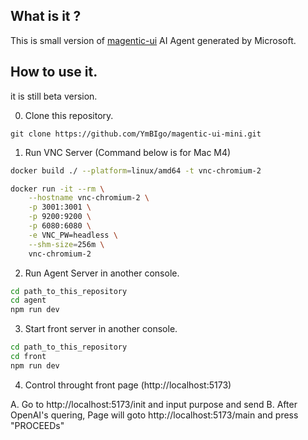## What is it ?

This is small version of [magentic-ui](https://github.com/microsoft/magentic-ui/tree/main) AI Agent generated by Microsoft.

## How to use it.

it is still beta version.

0. Clone this repository.

```
git clone https://github.com/YmBIgo/magentic-ui-mini.git
```

1. Run VNC Server (Command below is for Mac M4)

```bash
docker build ./ --platform=linux/amd64 -t vnc-chromium-2
```

```bash
docker run -it --rm \
    --hostname vnc-chromium-2 \
    -p 3001:3001 \
    -p 9200:9200 \
    -p 6080:6080 \
    -e VNC_PW=headless \
    --shm-size=256m \
    vnc-chromium-2
```

2. Run Agent Server in another console.

```bash
cd path_to_this_repository
cd agent
npm run dev
```

3. Start front server in another console.

```bash
cd path_to_this_repository
cd front
npm run dev
```

4. Control throught front page (http://localhost:5173)

  A. Go to http://localhost:5173/init and input purpose and send
  B. After OpenAI's quering, Page will goto http://localhost:5173/main and press "PROCEEDs"
